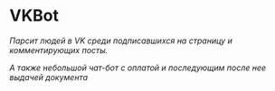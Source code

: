 # VKBot

*Парсит людей в VK среди подписавшихся на страницу и комментирующих посты.*

*А также небольшой чат-бот с оплатой и последующим после нее выдачей документа*
